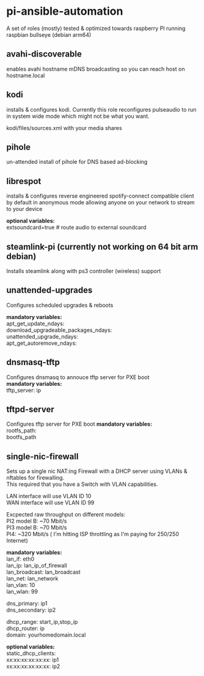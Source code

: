 # pi-ansible-automation
A set of roles (mostly) tested &amp; optimized towards raspberry PI running raspbian bullseye (debian arm64)  

## avahi-discoverable
enables avahi hostname mDNS broadcasting so you can reach host on hostname.local  

## kodi
installs & configures kodi. Currently this role reconfigures pulseaudio to run in system wide mode
which might not be what you want.
  
kodi/files/sources.xml with your media shares

## pihole
un-attended install of pihole for DNS based ad-blocking 
 
## librespot
installs & configures reverse engineered spotify-connect compatible client
by default in anonymous mode allowing anyone on your network to stream to your device
  
__optional variables:__  
extsoundcard=true  # route audio to external soundcard  
 
## steamlink-pi (currently not working on 64 bit arm debian)
Installs steamlink along with ps3 controller (wireless) support  
 
## unattended-upgrades
Configures scheduled upgrades & reboots  
 
__mandatory variables:__  
apt_get_update_ndays:  
download_upgradeable_packages_ndays:  
unattended_upgrade_ndays:  
apt_get_autoremove_ndays:  

## dnsmasq-tftp
Configures dnsmasq to annouce tftp server for PXE boot  
__mandatory variables:__  
tftp_server:  ip  

## tftpd-server
Configures tftp server for PXE boot
__mandatory variables:__  
rootfs_path:   
bootfs_path  
 
## single-nic-firewall
Sets up a single nic NAT:ing Firewall with a DHCP server using VLANs & nftables for firewalling.   
This required that you have a Switch with VLAN capabilities.  

LAN interface will use VLAN ID 10   
WAN interface will use VLAN ID 99  
 
Excpected raw throughput on different models:   
PI2 model B: ~70 Mbit/s  
PI3 model B: ~70 Mbit/s  
PI4: ~320 Mbit/s  ( I'm hitting ISP throttling as I'm paying for 250/250 Internet)
  
__mandatory variables:__  
lan_if: eth0  
lan_ip: lan_ip_of_firewall  
lan_broadcast: lan_broadcast   
lan_net: lan_network  
lan_vlan: 10  
lan_wlan: 99  
 
dns_primary: ip1  
dns_secondary: ip2  
 
dhcp_range: start_ip,stop_ip  
dhcp_router: ip  
domain: yourhomedomain.local  
  
__optional variables:__  
static_dhcp_clients:  
  xx:xx:xx:xx:xx:xx: ip1  
  xx:xx:xx:xx:xx:xx: ip2 
